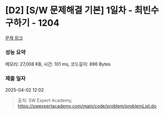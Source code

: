 # [D2] [S/W 문제해결 기본] 1일차 - 최빈수 구하기 - 1204 

[문제 링크](https://swexpertacademy.com/main/code/problem/problemDetail.do?contestProbId=AV13zo1KAAACFAYh) 

### 성능 요약

메모리: 27,008 KB, 시간: 101 ms, 코드길이: 896 Bytes

### 제출 일자

2025-04-02 12:02



> 출처: SW Expert Academy, https://swexpertacademy.com/main/code/problem/problemList.do